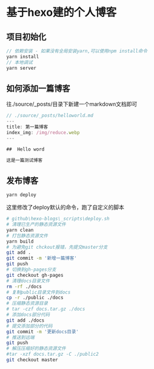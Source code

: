 # 基于hexo建的个人博客

##  项目初始化

```js
// 依赖安装 - 如果没有全局安装yarn,可以使用npm install命令
yarn install
// 本地调试
yarn server
```

##  如何添加一篇博客

往./source/_posts/目录下新建一个markdown文档即可

```js
// ./source/_posts/helloworld.md
---
title: 第一篇博客
index_img: /img/reduce.webp
---

##  Hello word

这是一篇测试博客
```

##  发布博客

```js
yarn deploy
```

这里修改了deploy默认的命令，跑了自定义的脚本

```sh
# github\hexo-blogs\_scripts\deploy.sh
# 清理已生产的静态资源文件
yarn clean
# 打包静态资源文件
yarn build
# 为避免git chckout报错，先提交master分支
git add .
git commit -m '新增一篇博客'
git push
# 切换到gh-pages分支
git checkout gh-pages
# 清理docs目录文件
rm -rf ./docs
# 复制public目录文件到docs
cp -r ./public ./docs
# 压缩静态资源目录
# tar -czf docs.tar.gz ./docs
# 添加docs部分代码
git add ./docs
# 提交添加部分的代码
git commit -m '更新docs目录'
# 推送到远端
git push
# 解压压缩好的静态资源文件
#tar -xzf docs.tar.gz -C ./public2
git checkout master
```
